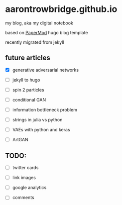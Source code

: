 # aarontrowbridge.github.io

my blog, aka my digital notebook

based on [PaperMod](https://github.com/adityatelange/hugo-PaperMod) hugo blog template

recently migrated from jekyll 


## future articles

- [x] generative adversarial networks 
- [ ] jekyll to hugo
- [ ] spin 2 particles
- [ ] conditional GAN
- [ ] information bottleneck problem
- [ ] strings in julia vs python
- [ ] VAEs with python and keras 
- [ ] ArtGAN



## TODO:

- [ ] twitter cards
- [ ] link images
- [ ] google analytics
- [ ] comments

